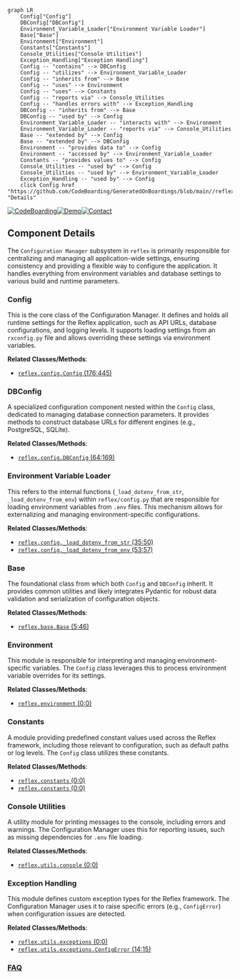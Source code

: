 ```mermaid
graph LR
    Config["Config"]
    DBConfig["DBConfig"]
    Environment_Variable_Loader["Environment Variable Loader"]
    Base["Base"]
    Environment["Environment"]
    Constants["Constants"]
    Console_Utilities["Console Utilities"]
    Exception_Handling["Exception Handling"]
    Config -- "contains" --> DBConfig
    Config -- "utilizes" --> Environment_Variable_Loader
    Config -- "inherits from" --> Base
    Config -- "uses" --> Environment
    Config -- "uses" --> Constants
    Config -- "reports via" --> Console_Utilities
    Config -- "handles errors with" --> Exception_Handling
    DBConfig -- "inherits from" --> Base
    DBConfig -- "used by" --> Config
    Environment_Variable_Loader -- "interacts with" --> Environment
    Environment_Variable_Loader -- "reports via" --> Console_Utilities
    Base -- "extended by" --> Config
    Base -- "extended by" --> DBConfig
    Environment -- "provides data to" --> Config
    Environment -- "accessed by" --> Environment_Variable_Loader
    Constants -- "provides values to" --> Config
    Console_Utilities -- "used by" --> Config
    Console_Utilities -- "used by" --> Environment_Variable_Loader
    Exception_Handling -- "used by" --> Config
    click Config href "https://github.com/CodeBoarding/GeneratedOnBoardings/blob/main//reflex/Config.md" "Details"
```
[![CodeBoarding](https://img.shields.io/badge/Generated%20by-CodeBoarding-9cf?style=flat-square)](https://github.com/CodeBoarding/CodeBoarding)[![Demo](https://img.shields.io/badge/Try%20our-Demo-blue?style=flat-square)](https://www.codeboarding.org/demo)[![Contact](https://img.shields.io/badge/Contact%20us%20-%20contact@codeboarding.org-lightgrey?style=flat-square)](mailto:contact@codeboarding.org)

## Component Details

The `Configuration Manager` subsystem in `reflex` is primarily responsible for centralizing and managing all application-wide settings, ensuring consistency and providing a flexible way to configure the application. It handles everything from environment variables and database settings to various build and runtime parameters.

### Config
This is the core class of the Configuration Manager. It defines and holds all runtime settings for the Reflex application, such as API URLs, database configurations, and logging levels. It supports loading settings from an `rxconfig.py` file and allows overriding these settings via environment variables.


**Related Classes/Methods**:

- <a href="https://github.com/reflex-dev/reflex/blob/master/reflex/config.py#L176-L445" target="_blank" rel="noopener noreferrer">`reflex.config.Config` (176:445)</a>


### DBConfig
A specialized configuration component nested within the `Config` class, dedicated to managing database connection parameters. It provides methods to construct database URLs for different engines (e.g., PostgreSQL, SQLite).


**Related Classes/Methods**:

- <a href="https://github.com/reflex-dev/reflex/blob/master/reflex/config.py#L64-L169" target="_blank" rel="noopener noreferrer">`reflex.config.DBConfig` (64:169)</a>


### Environment Variable Loader
This refers to the internal functions (`_load_dotenv_from_str`, `_load_dotenv_from_env`) within `reflex/config.py` that are responsible for loading environment variables from `.env` files. This mechanism allows for externalizing and managing environment-specific configurations.


**Related Classes/Methods**:

- <a href="https://github.com/reflex-dev/reflex/blob/master/reflex/config.py#L35-L50" target="_blank" rel="noopener noreferrer">`reflex.config._load_dotenv_from_str` (35:50)</a>
- <a href="https://github.com/reflex-dev/reflex/blob/master/reflex/config.py#L53-L57" target="_blank" rel="noopener noreferrer">`reflex.config._load_dotenv_from_env` (53:57)</a>


### Base
The foundational class from which both `Config` and `DBConfig` inherit. It provides common utilities and likely integrates Pydantic for robust data validation and serialization of configuration objects.


**Related Classes/Methods**:

- <a href="https://github.com/reflex-dev/reflex/blob/master/reflex/base.py#L5-L46" target="_blank" rel="noopener noreferrer">`reflex.base.Base` (5:46)</a>


### Environment
This module is responsible for interpreting and managing environment-specific variables. The `Config` class leverages this to process environment variable overrides for its settings.


**Related Classes/Methods**:

- <a href="https://github.com/reflex-dev/reflex/blob/master/reflex/environment.py#L0-L0" target="_blank" rel="noopener noreferrer">`reflex.environment` (0:0)</a>


### Constants
A module providing predefined constant values used across the Reflex framework, including those relevant to configuration, such as default paths or log levels. The `Config` class utilizes these constants.


**Related Classes/Methods**:

- <a href="https://github.com/reflex-dev/reflex/blob/master/reflex/reflex.py#L0-L0" target="_blank" rel="noopener noreferrer">`reflex.constants` (0:0)</a>
- <a href="https://github.com/reflex-dev/reflex/blob/master/reflex/reflex.py#L0-L0" target="_blank" rel="noopener noreferrer">`reflex.constants` (0:0)</a>


### Console Utilities
A utility module for printing messages to the console, including errors and warnings. The Configuration Manager uses this for reporting issues, such as missing dependencies for `.env` file loading.


**Related Classes/Methods**:

- <a href="https://github.com/reflex-dev/reflex/blob/master/reflex/utils/console.py#L0-L0" target="_blank" rel="noopener noreferrer">`reflex.utils.console` (0:0)</a>


### Exception Handling
This module defines custom exception types for the Reflex framework. The Configuration Manager uses it to raise specific errors (e.g., `ConfigError`) when configuration issues are detected.


**Related Classes/Methods**:

- <a href="https://github.com/reflex-dev/reflex/blob/master/reflex/utils/exceptions.py#L0-L0" target="_blank" rel="noopener noreferrer">`reflex.utils.exceptions` (0:0)</a>
- <a href="https://github.com/reflex-dev/reflex/blob/master/reflex/utils/exceptions.py#L14-L15" target="_blank" rel="noopener noreferrer">`reflex.utils.exceptions.ConfigError` (14:15)</a>




### [FAQ](https://github.com/CodeBoarding/GeneratedOnBoardings/tree/main?tab=readme-ov-file#faq)